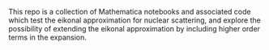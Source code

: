 This repo is a collection of Mathematica notebooks and associated code which
test the eikonal approximation for nuclear scattering, and explore the
possibility of extending the eikonal approximation by including higher order
terms in the expansion.